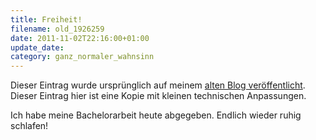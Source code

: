 ```yaml
---
title: Freiheit!
filename: old_1926259
date: 2011-11-02T22:16:00+01:00
update_date:
category: ganz_normaler_wahnsinn
---
```

Dieser Eintrag wurde ursprünglich auf meinem [alten Blog veröffentlicht](https://stu.blogger.de/stories/1926259/). Dieser Eintrag hier ist eine Kopie mit kleinen technischen Anpassungen.

Ich habe meine Bachelorarbeit heute abgegeben. Endlich wieder ruhig schlafen!
